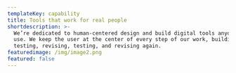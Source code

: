 ```yaml
---
templateKey: capability
title: Tools that work for real people
shortdescription: >-
  We’re dedicated to human-centered design and build digital tools anyone can
  use. We keep the user at the center of every step of our work, building,
  testing, revising, testing, and revising again. 
featuredimage: /img/image2.png
featured: false
---
```


